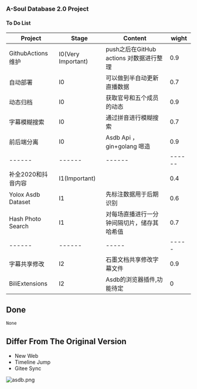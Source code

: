 ### A-Soul Database 2.0 Project

#### To Do List
|Project|Stage|Content|wight|
|------|------|------|------|
|GithubActions维护|I0(Very Important)|push之后在GitHub actions 对数据进行整理|0.9|
|自动部署|I0|可以做到半自动更新直播数据|0.7|
|动态归档|I0|获取官号和五个成员的动态|0.9|
|字幕模糊搜索|I0|通过拼音进行模糊搜索|0.7|
|前后端分离|I0|Asdb Api ，gin+golang 嗯造|0.9|
|------|------|------|------|
|补全2020和抖音内容|I1(Important)||0.4|
|Yolox Asdb Dataset|I1|先标注数据用于后期识别|0.6|
|Hash Photo Search|I1|对每场直播进行一分钟间隔切片，储存其哈希值|0.7|
|------|------|-----|-----|
|字幕共享修改|I2|石墨文档共享修改字幕文件|0.9|
|BiliExtensions|I2|Asdb的浏览器插件,功能待定|0|
## Done
```bash
None
```

## Differ From The Original Version 
- New Web
- Timeline Jump
- Gitee Sync


![asdb.png](https://i.loli.net/2021/11/01/7L2nG1y4kBQjwdp.png)
